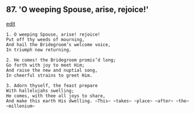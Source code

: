 
## 87.  'O weeping Spouse, arise, rejoice!'
[edit](https://docs.google.com/document/d/19lcYDqJRYbz8yn7CJcL9M5Cq_LQ_iOpi/edit?mode=html)



    1. O weeping Spouse, arise! rejoice!
    Put off thy weeds of mourning,
    And hail the Bridegroom’s welcome voice, 
    In triumph now returning.

    2. He comes! the Bridegroom promis’d long;
    Go forth with joy to meet Him;
    And raise the new and nuptial song,
    In cheerful strains to greet Him.

    3. Adorn thyself, the feast prepare
    With hallelujahs swelling;
    He comes, with thee all joys to share,
    And make this earth His dwelling. ~This~ ~takes~ ~place~ ~after~ ~the~ ~millenium~

